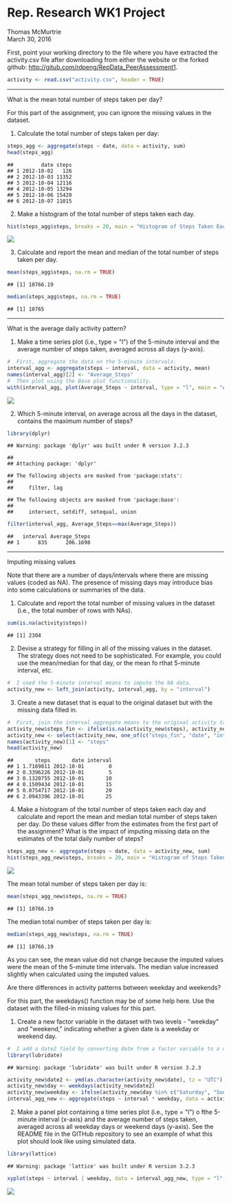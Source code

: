 # Rep. Research WK1 Project
Thomas McMurtrie  
March 30, 2016  

First, point your working directory to the file where you have extracted the activity.csv file after downloading from either the
website or the forked github:  http://gitub.com/rdpeng/RepData_PeerAssessment1.  


```r
activity <- read.csv("activity.csv", header = TRUE)
```

---
What is the mean total number of steps taken per day?  

For this part of the assignment, you can ignore the missing values in the dataset.
1.  Calculate the total number of steps taken per day:

```r
steps_agg <- aggregate(steps ~ date, data = activity, sum)
head(steps_agg)
```

```
##         date steps
## 1 2012-10-02   126
## 2 2012-10-03 11352
## 3 2012-10-04 12116
## 4 2012-10-05 13294
## 5 2012-10-06 15420
## 6 2012-10-07 11015
```

2.  Make a histogram of the total number of steps taken each day.

```r
hist(steps_agg$steps, breaks = 20, main = "Histogram of Steps Taken Each Day", xlab = "Steps")
```

![](WK1_Rep_Res_Project_files/figure-html/chunk2-1.png)<!-- -->

3.  Calculate and report the mean and median of the total number of steps taken per day. 

```r
mean(steps_agg$steps, na.rm = TRUE)
```

```
## [1] 10766.19
```

```r
median(steps_agg$steps, na.rm = TRUE)
```

```
## [1] 10765
```
---

What is the average daily activity pattern?
1.  Make a time series plot (i.e., type = "l") of the 5-minute interval and the average number of steps taken, averaged across all days (y-axis).

```r
#  First, aggregate the data on the 5-minute intervals.  
interval_agg <- aggregate(steps ~ interval, data = activity, mean)
names(interval_agg)[2] <- "Average_Steps"
#  Then plot using the Base plot functionality.
with(interval_agg, plot(Average_Steps ~ interval, type = "l", main = "Average Steps Taken per 5-Minute Interval"))
```

![](WK1_Rep_Res_Project_files/figure-html/chunk4-1.png)<!-- -->

2.  Which 5-minute interval, on average across all the days in the dataset, contains the maximum number of steps?

```r
library(dplyr)
```

```
## Warning: package 'dplyr' was built under R version 3.2.3
```

```
## 
## Attaching package: 'dplyr'
```

```
## The following objects are masked from 'package:stats':
## 
##     filter, lag
```

```
## The following objects are masked from 'package:base':
## 
##     intersect, setdiff, setequal, union
```

```r
filter(interval_agg, Average_Steps==max(Average_Steps))
```

```
##   interval Average_Steps
## 1      835      206.1698
```
---

Imputing missing values

Note that there are a number of days/intervals where there are missing values (coded as NA).  The presence of missing days may introduce bias into some calculations or summaries of the data.  

1.  Calculate and report the total number of missing values in the dataset (i.e., the total number of rows with NAs).

```r
sum(is.na(activity$steps))
```

```
## [1] 2304
```

2.  Devise a strategy for filling in all of the missing values in the dataset.  The strategy does not need to be sophisticated.  For example, you could use the mean/median for that day, or the mean fo rthat 5-minute interval, etc.  

```r
#  I used the 5-minute interval means to impute the NA data.  
activity_new <- left_join(activity, interval_agg, by = "interval")
```

3.  Create a new dataset that is equal to the original dataset but with the missing data filled in.

```r
#  First, join the interval aggregate means to the original activity table.
activity_new$steps_fin <- ifelse(is.na(activity_new$steps), activity_new$steps_fin <- activity_new$Average_Steps, activity_new$steps_fin                             <- activity_new$steps)
activity_new <- select(activity_new, one_of(c("steps_fin", "date", "interval")))
names(activity_new)[1] <- "steps"
head(activity_new)
```

```
##       steps       date interval
## 1 1.7169811 2012-10-01        0
## 2 0.3396226 2012-10-01        5
## 3 0.1320755 2012-10-01       10
## 4 0.1509434 2012-10-01       15
## 5 0.0754717 2012-10-01       20
## 6 2.0943396 2012-10-01       25
```

4.  Make a histogram of the total number of steps taken each day and calculate and report the mean and median total number of steps taken per day.  Do these values differ from the estimates from the first part of the assignment?  What is the impact of imputing missing data on the estimates of the total daily number of steps?

```r
steps_agg_new <- aggregate(steps ~ date, data = activity_new, sum)
hist(steps_agg_new$steps, breaks = 20, main = "Histogram of Steps Taken Each Day", xlab = "Steps")
```

![](WK1_Rep_Res_Project_files/figure-html/chunk9-1.png)<!-- -->

The mean total number of steps taken per day is:

```r
mean(steps_agg_new$steps, na.rm = TRUE)
```

```
## [1] 10766.19
```

The median total number of steps taken per day is:

```r
median(steps_agg_new$steps, na.rm = TRUE)
```

```
## [1] 10766.19
```

As you can see, the mean value did not change because the imputed values were the mean of the 5-minute time intervals.  The median value increased slightly when calculated using the imputed values.  

Are there differences in activity patterns between weekday and weekends?

For this part, the weekdays() function may be of some help here.  Use the dataset with the filled-in missing values for this part.  

1.  Create a new factor variable in the dataset with two levels - "weekday" and "weekend," indicating whether a given date is a weekday or weekend day.  

```r
#  I add a date2 field by converting date from a factor variable to a date variable using the lubridate package. 
library(lubridate)
```

```
## Warning: package 'lubridate' was built under R version 3.2.3
```

```r
activity_new$date2 <- ymd(as.character(activity_new$date), tz = "UTC")
activity_new$day <- weekdays(activity_new$date2)
activity_new$weekday <- ifelse(activity_new$day %in% c("Saturday", "Sunday"), "Weekend", "Weekday")
interval_agg_new <- aggregate(steps ~ interval * weekday, data = activity_new, mean)
```


2.  Make a panel plot containing a time series plot (i.e., type = "l") o fthe 5-minute interval (x-axis) and the average number of steps taken, averaged across all weekday days or weekend days (y-axis).  See the README file in the GITHub repository to see an example of what this plot should look like using simulated data.

```r
library(lattice)
```

```
## Warning: package 'lattice' was built under R version 3.2.3
```

```r
xyplot(steps ~ interval | weekday, data = interval_agg_new, type = "l", layout = c(1,2), xlab = "5-min Interval", ylab = "Average Steps")
```

![](WK1_Rep_Res_Project_files/figure-html/chunk13-1.png)<!-- -->

